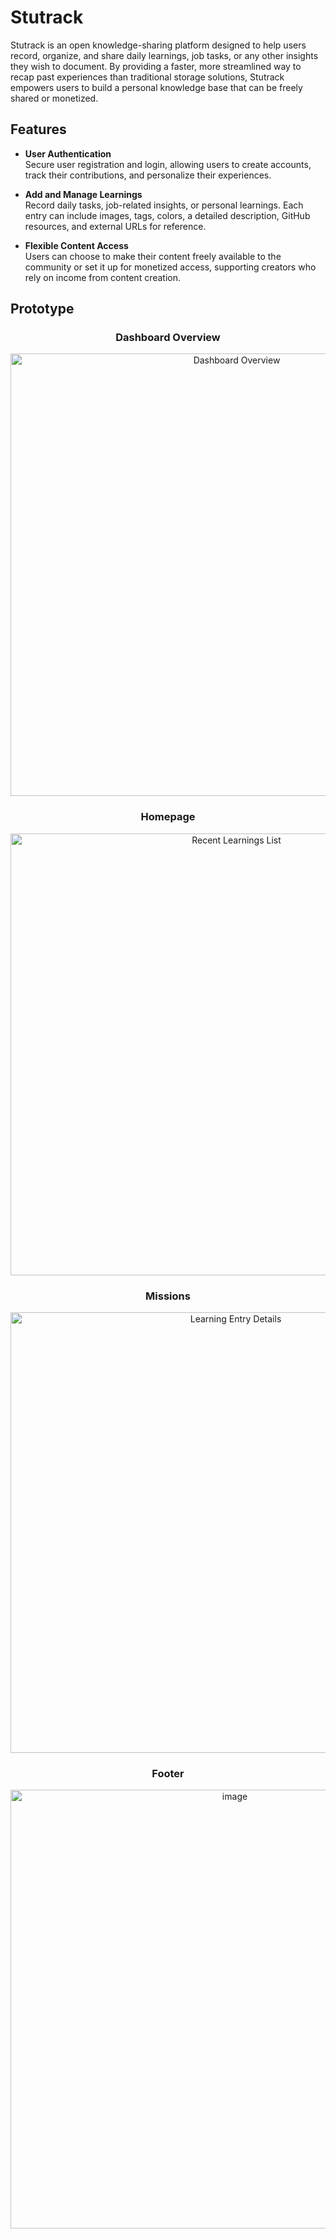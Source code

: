 # Stutrack
Stutrack is an open knowledge-sharing platform designed to help users record, organize, and share daily learnings, job tasks, or any other insights they wish to document. By providing a faster, more streamlined way to recap past experiences than traditional storage solutions, Stutrack empowers users to build a personal knowledge base that can be freely shared or monetized.

## Features

- **User Authentication**  
  Secure user registration and login, allowing users to create accounts, track their contributions, and personalize their experiences.

- **Add and Manage Learnings**  
  Record daily tasks, job-related insights, or personal learnings. Each entry can include images, tags, colors, a detailed description, GitHub resources, and external URLs for reference.

- **Flexible Content Access**  
  Users can choose to make their content freely available to the community or set it up for monetized access, supporting creators who rely on income from content creation.



## Prototype

<div align="center">
  
  ### Dashboard Overview
  <img width="708" alt="Dashboard Overview" src="https://github.com/user-attachments/assets/f10dfa39-e06c-46c7-b57a-c093fe05eeb8">
  
  ### Homepage
  <img width="707" alt="Recent Learnings List" src="https://github.com/user-attachments/assets/b848c6e7-c847-404b-be36-cc0ec3bc5104">
  
  ### Missions
  <img width="705" alt="Learning Entry Details" src="https://github.com/user-attachments/assets/5a2a8748-92c1-44bd-8c4a-1f941339c599">

  ### Footer
  <img width="702" alt="image" src="https://github.com/user-attachments/assets/395c309a-b1c8-4ff0-84c7-3b773104d4e8">

  
</div>
